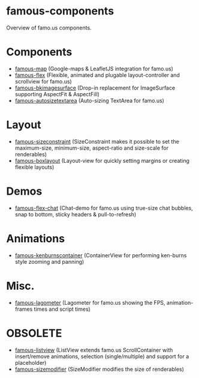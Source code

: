 famous-components
=================

Overview of famo.us components.

# Components

* [famous-map](https://github.com/IjzerenHein/famous-map) (Google-maps & LeafletJS integration for famo.us)
* [famous-flex](https://github.com/IjzerenHein/famous-flex) (Flexible, animated and plugable layout-controller and scrollview for famo.us)
* [famous-bkimagesurface](https://github.com/IjzerenHein/famous-bkimagesurface) (Drop-in replacement for ImageSurface supporting AspectFit & AspectFill)
* [famous-autosizetextarea](https://github.com/IjzerenHein/famous-autosizetextarea) (Auto-sizing TextArea for famo.us)


# Layout

* [famous-sizeconstraint](https://github.com/IjzerenHein/famous-sizeconstraint) (SizeConstraint makes it possible to set the maximum-size, minimum-size, aspect-ratio and size-scale for renderables)
* [famous-boxlayout](https://github.com/IjzerenHein/famous-boxlayout) (Layout-view for quickly setting margins or creating flexible layouts)


# Demos

* [famous-flex-chat](https://github.com/IjzerenHein/famous-flex-chat) (Chat-demo for famo.us using true-size chat bubbles, snap to bottom, sticky headers & pull-to-refresh)


# Animations

* [famous-kenburnscontainer](https://github.com/IjzerenHein/famous-kenburnscontainer) (ContainerView for performing ken-burns style zooming and panning)


# Misc.

* [famous-lagometer](https://github.com/IjzerenHein/famous-lagometer) (Lagometer for famo.us showing the FPS, animation-frames times and script times)


# OBSOLETE

* [famous-listview](https://github.com/IjzerenHein/famous-listview) (ListView extends famo.us ScrollContainer with insert/remove animations, selection (single/multiple) and support for a placeholder)
* [famous-sizemodifier](https://github.com/IjzerenHein/famous-sizemodifier) (SizeModifier modifies the size of renderables)

